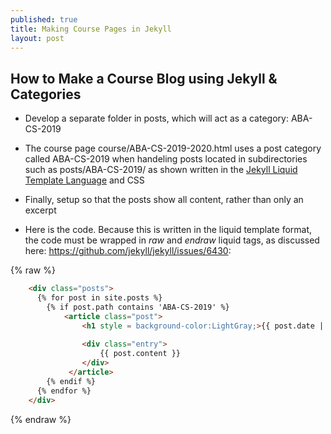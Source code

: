 ```yaml
---
published: true
title: Making Course Pages in Jekyll
layout: post
---
```

## How to Make a Course Blog using Jekyll & Categories

- Develop a separate folder in posts, which will act as a category: ABA-CS-2019  
  
- The course page course/ABA-CS-2019-2020.html uses a post category called ABA-CS-2019 when handeling posts located in subdirectories such as posts/ABA-CS-2019/ as shown written in the [Jekyll Liquid Template Language](https://shopify.github.io/liquid/) and CSS
  
- Finally, setup so that the posts show all content, rather than only an excerpt

- Here is the code. Because this is written in the liquid template format, the code must be wrapped in _raw_ and _endraw_ liquid tags, as discussed here: <https://github.com/jekyll/jekyll/issues/6430>:  
  
{% raw %}
```html
    <div class="posts">
      {% for post in site.posts %}
      	{% if post.path contains 'ABA-CS-2019' %}
      		<article class="post">
              	<h1 style = background-color:LightGray;>{{ post.date | date: "%B %e, %Y" }} - {{ post.title }}</h1>
          
            	<div class="entry">
              		{{ post.content }}
            	</div>
     		 </article>
        {% endif %}
      {% endfor %}
    </div>
```
{% endraw %}
